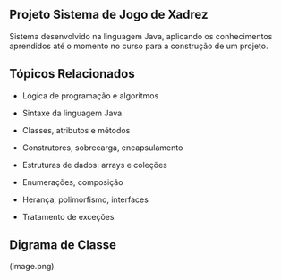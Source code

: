 ## Projeto Sistema de Jogo de Xadrez

Sistema desenvolvido na linguagem Java, aplicando os conhecimentos aprendidos até o momento no curso para a construção de um projeto.

## Tópicos Relacionados

- Lógica de programação e algoritmos

- Sintaxe da linguagem Java

- Classes, atributos e métodos

- Construtores, sobrecarga, encapsulamento

- Estruturas de dados: arrays e coleções

- Enumerações, composição

- Herança, polimorfismo, interfaces

- Tratamento de exceções

## Digrama de Classe

(image.png)



